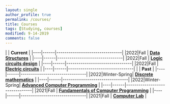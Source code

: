 ```yaml
---
layout: single
author_profile: true
permalink: /courses/
title: Courses
tags: [Studying, courses]
modified: 9-14-2019
comments: false
---
```



|           | **Current**                    |
|----|------|--------------------------------|
|2022|Fall  | **<a href=""> Data Structures</a>**         |
|----|------|--------------------------------|
|2022|Fall  | **<a href=""> Logic circuits design</a>**         |
|----|------|--------------------------------|
|2022|Fall  | **<a href=""> Electric circuits</a>**         |
|----|------|--------------------------------|
|           | **Past**                    |
|----|------|--------------------------------|
|2022|Winter-Spring| **<a href="">Discrete mathematics</a>**         |
|----|------|--------------------------------|
|2022|Winter-Spring| **<a href="">Advanced Computer Programming</a>**         |
|----|------|--------------------------------|
|2021|Fall  | **<a href="">Fundamentals of Computer Programming</a>**         |
|----|------|--------------------------------|
|2021|Fall  | **<a href="">Computer Lab</a>** |




